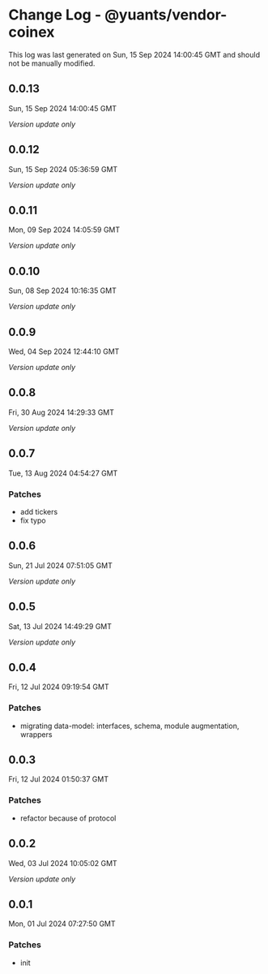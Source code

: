 # Change Log - @yuants/vendor-coinex

This log was last generated on Sun, 15 Sep 2024 14:00:45 GMT and should not be manually modified.

## 0.0.13
Sun, 15 Sep 2024 14:00:45 GMT

_Version update only_

## 0.0.12
Sun, 15 Sep 2024 05:36:59 GMT

_Version update only_

## 0.0.11
Mon, 09 Sep 2024 14:05:59 GMT

_Version update only_

## 0.0.10
Sun, 08 Sep 2024 10:16:35 GMT

_Version update only_

## 0.0.9
Wed, 04 Sep 2024 12:44:10 GMT

_Version update only_

## 0.0.8
Fri, 30 Aug 2024 14:29:33 GMT

_Version update only_

## 0.0.7
Tue, 13 Aug 2024 04:54:27 GMT

### Patches

- add tickers
- fix typo

## 0.0.6
Sun, 21 Jul 2024 07:51:05 GMT

_Version update only_

## 0.0.5
Sat, 13 Jul 2024 14:49:29 GMT

_Version update only_

## 0.0.4
Fri, 12 Jul 2024 09:19:54 GMT

### Patches

- migrating data-model: interfaces, schema, module augmentation, wrappers

## 0.0.3
Fri, 12 Jul 2024 01:50:37 GMT

### Patches

- refactor because of protocol

## 0.0.2
Wed, 03 Jul 2024 10:05:02 GMT

_Version update only_

## 0.0.1
Mon, 01 Jul 2024 07:27:50 GMT

### Patches

- init

